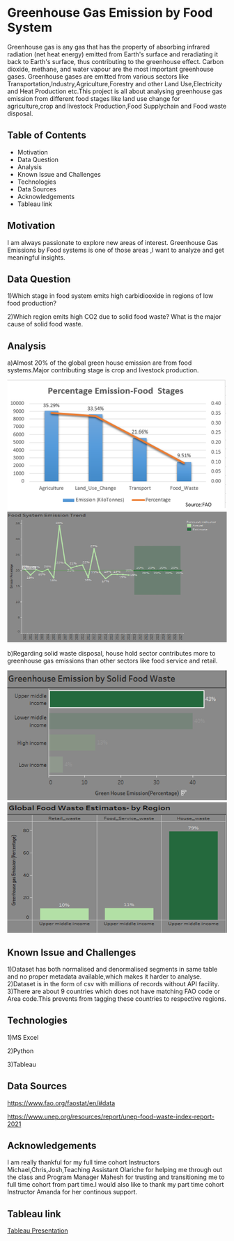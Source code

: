 # Greenhouse Gas Emission by Food System
		
Greenhouse gas is  any gas that has the property of absorbing infrared radiation (net heat energy) emitted from Earth's surface and reradiating it back to Earth's surface, thus contributing to the greenhouse effect. Carbon dioxide, methane, and water vapour are the most important greenhouse gases. Greenhouse gases are emitted  from various sectors like Transportation,Industry,Agriculture,Forestry and other Land Use,Electricity and Heat Production etc.This project is all about analysing greenhouse gas emission from different food stages like
land use change for agriculture,crop and livestock Production,Food Supplychain and Food waste disposal.

## Table of Contents
* Motivation
* Data Question
* Analysis
* Known Issue and Challenges
* Technologies
* Data Sources
* Acknowledgements
* Tableau link

## Motivation

I am always passionate to explore new areas of interest. Greenhouse Gas Emissions by Food systems is one of those areas ,I want to analyze and get meaningful insights.


## Data Question

1)Which stage in food system emits high carbidiooxide in regions of low food production?

2)Which region emits high CO2 due to solid food waste? What is the major cause of solid food waste.

## Analysis

a)Almost 20% of the global green house emission are from food systems.Major contributing stage is crop and livestock production.

  <img src="https://github.com/vnirmaladevi/Greenhouse-Gas-Emission-by-Food-System/blob/main/Images/Image1.png" width="600" height="300">
  <img src="https://github.com/vnirmaladevi/Greenhouse-Gas-Emission-by-Food-System/blob/main/Images/Image2.png" width="600" height="300">



b)Regarding solid waste disposal, house hold sector contributes more to greenhouse gas emissions than other sectors like food service and retail.

  <img src="https://github.com/vnirmaladevi/Greenhouse-Gas-Emission-by-Food-System/blob/main/Images/Image3.png" width="600" height="300">
  <img src="https://github.com/vnirmaladevi/Greenhouse-Gas-Emission-by-Food-System/blob/main/Images/Image4.png" width="600" height="300">

## Known Issue and Challenges

1)Dataset has both normalised and denormalised segments in same table and no proper metadata available,which makes it harder to analyse.
2)Dataset is in the form of csv with millions of records without API facility.
3)There are about 9 countries which does not have matching FAO code or Area code.This prevents from tagging these countries to respective regions.



## Technologies

1)MS Excel

2)Python

3)Tableau


## Data Sources

https://www.fao.org/faostat/en/#data

https://www.unep.org/resources/report/unep-food-waste-index-report-2021


## Acknowledgements

I am really thankful for my full time cohort Instructors Michael,Chris,Josh,Teaching Assistant Olariche for helping me through out the class and Program Manager Mahesh for trusting and  transitioning me to full time cohort from part time.I would also like to thank my part time cohort Instructor Amanda for her continous support.

## Tableau link

[Tableau Presentation](https://prod-useast-a.online.tableau.com/#/site/nirmala/views/GreenhouseGasemissionsfromFoodsystem/Story4?:iid=2)
